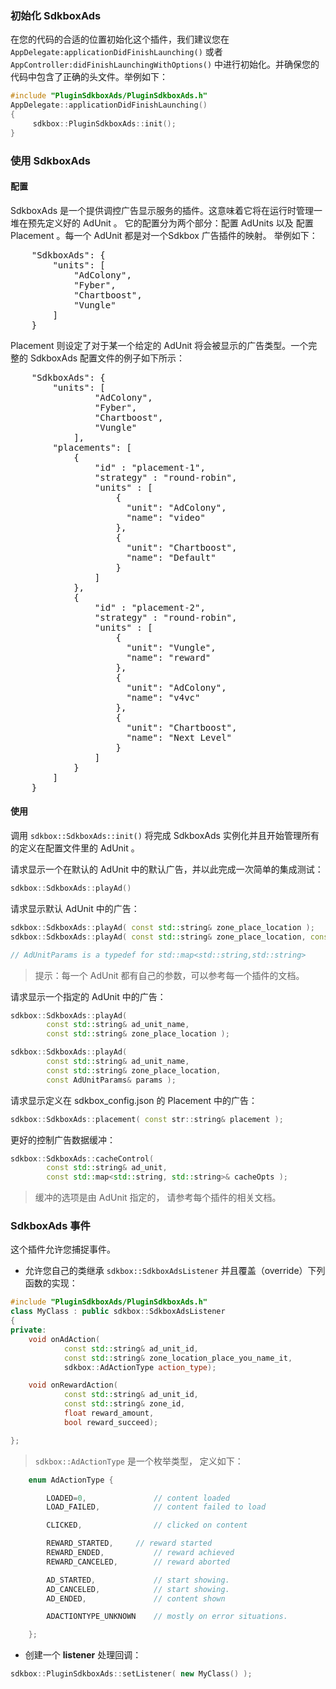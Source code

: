 ### 初始化 SdkboxAds
在您的代码的合适的位置初始化这个插件，我们建议您在 `AppDelegate:applicationDidFinishLaunching()` 或者 `AppController:didFinishLaunchingWithOptions()` 中进行初始化。并确保您的代码中包含了正确的头文件。举例如下：

```cpp
#include "PluginSdkboxAds/PluginSdkboxAds.h"
AppDelegate::applicationDidFinishLaunching()
{
     sdkbox::PluginSdkboxAds::init();
}
```

### 使用 SdkboxAds

#### 配置
SdkboxAds 是一个提供调控广告显示服务的插件。这意味着它将在运行时管理一堆在预先定义好的 AdUnit 。
它的配置分为两个部分：配置 AdUnits 以及 配置 Placement 。每一个 AdUnit 都是对一个Sdkbox 广告插件的映射。
举例如下：
<pre>
    "SdkboxAds": {
        "units": [
            "AdColony",
            "Fyber",
            "Chartboost",
            "Vungle"
        ]
    }
</pre>

Placement 则设定了对于某一个给定的 AdUnit 将会被显示的广告类型。一个完整的 SdkboxAds 配置文件的例子如下所示：

<pre>
    "SdkboxAds": {
        "units": [
                "AdColony",
                "Fyber",
                "Chartboost",
                "Vungle"
            ],
        "placements": [
            {
                "id" : "placement-1",
                "strategy" : "round-robin",
                "units" : [
                    {
                      "unit": "AdColony",
                      "name": "video"
                    },
                    {
                      "unit": "Chartboost",
                      "name": "Default"
                    }
                ]
            },
            {
                "id" : "placement-2",
                "strategy" : "round-robin",
                "units" : [
                    {
                      "unit": "Vungle",
                      "name": "reward"
                    },
                    {
                      "unit": "AdColony",
                      "name": "v4vc"
                    },
                    {
                      "unit": "Chartboost",
                      "name": "Next Level"
                    }
                ]
            }
        ]
    }
</pre>

#### 使用

调用 `sdkbox::SdkboxAds::init()` 将完成 SdkboxAds 实例化并且开始管理所有的定义在配置文件里的 AdUnit 。

请求显示一个在默认的 AdUnit 中的默认广告，并以此完成一次简单的集成测试：
```cpp
sdkbox::SdkboxAds::playAd()
```

请求显示默认 AdUnit 中的广告：
```cpp
sdkbox::SdkboxAds::playAd( const std::string& zone_place_location );
sdkbox::SdkboxAds::playAd( const std::string& zone_place_location, const AdUnitParams& params );

// AdUnitParams is a typedef for std::map<std::string,std::string>
```
> 提示：每一个 AdUnit 都有自己的参数，可以参考每一个插件的文档。

请求显示一个指定的 AdUnit 中的广告：
```cpp
sdkbox::SdkboxAds::playAd(
        const std::string& ad_unit_name,
        const std::string& zone_place_location );

sdkbox::SdkboxAds::playAd(
        const std::string& ad_unit_name,
        const std::string& zone_place_location,
        const AdUnitParams& params );
```

请求显示定义在 sdkbox\_config.json 的 Placement 中的广告：
```cpp
sdkbox::SdkboxAds::placement( const str::string& placement );
```

更好的控制广告数据缓冲：
```cpp
sdkbox::SdkboxAds::cacheControl(
        const std::string& ad_unit,
        const std::map<std::string, std::string>& cacheOpts );
```
> 缓冲的选项是由 AdUnit 指定的， 请参考每个插件的相关文档。

### SdkboxAds 事件
这个插件允许您捕捉事件。

* 允许您自己的类继承 `sdkbox::SdkboxAdsListener` 并且覆盖（override）下列函数的实现：
```cpp
#include "PluginSdkboxAds/PluginSdkboxAds.h"
class MyClass : public sdkbox::SdkboxAdsListener
{
private:
    void onAdAction(
            const std::string& ad_unit_id,
            const std::string& zone_location_place_you_name_it,
            sdkbox::AdActionType action_type);

    void onRewardAction(
            const std::string& ad_unit_id,
            const std::string& zone_id,
            float reward_amount,
            bool reward_succeed);

};
```
> `sdkbox::AdActionType` 是一个枚举类型， 定义如下：

```cpp
    enum AdActionType {

        LOADED=0,           	// content loaded
        LOAD_FAILED,        	// content failed to load

        CLICKED,            	// clicked on content

        REWARD_STARTED,	 	// reward started
        REWARD_ENDED,       	// reward achieved
        REWARD_CANCELED,    	// reward aborted

        AD_STARTED,         	// start showing.
        AD_CANCELED,        	// start showing.
        AD_ENDED,           	// content shown

        ADACTIONTYPE_UNKNOWN	// mostly on error situations.

    };

```

* 创建一个 __listener__ 处理回调：
```cpp
sdkbox::PluginSdkboxAds::setListener( new MyClass() );
```
